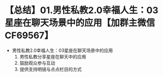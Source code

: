 # 【总结】01.男性私教2.0幸福人生：03星座在聊天场景中的应用【加群主微信CF69567】

-   男性私教2.0幸福人生：03星座在聊天场景中的应用
    1.  男性私教分享星座在聊天中的应用
    2.  鼓励观众参与互动
    3.  提供支持明镜与点点栏目的方式